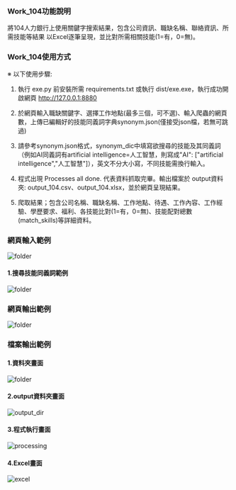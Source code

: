 ### Work_104功能說明
將104人力銀行上使用關鍵字搜索結果，包含公司資訊、職缺名稱、聯絡資訊、所需技能等結果
以Excel逐筆呈現，並比對所需相關技能(1=有，0=無)。

### Work_104使用方式

※	以下使用步驟:

1.	執行 exe.py 前安裝所需 requirements.txt 或執行 dist/exe.exe，執行成功開啟網頁 http://127.0.0.1:8880

2. 於網頁輸入職缺關鍵字、選擇工作地點(最多三個，可不選)、輸入爬蟲的網頁數，上傳已編輯好的技能同義詞字典synonym.json(僅接受json檔，若無可跳過)

3.	請參考synonym.json格式，synonym_dic中填寫欲搜尋的技能及其同義詞（例如AI同義詞有artificial intelligence=人工智慧，則寫成"AI": ["artificial intelligence","人工智慧"]），英文不分大小寫，不同技能需換行輸入。

4.	程式出現 Processes all done. 代表資料抓取完畢。輸出檔案於 output資料夾: output_104.csv、output_104.xlsx，並於網頁呈現結果。

5.	爬取結果；包含公司名稱、職缺名稱、工作地點、待遇、工作內容、工作經驗、學歷要求、福利、各技能比對(1=有，0=無)、技能配對總數(match_skills)等詳細資料。
### 網頁輸入範例
![folder](https://github.com/marx1992620/work_104/blob/main/demo/web.png)
   #### 1.搜尋技能同義詞範例
![folder](https://github.com/marx1992620/work_104/blob/main/demo/synonym.png)
### 網頁輸出範例
![folder](https://github.com/marx1992620/work_104/blob/main/demo/output_table.png)
### 檔案輸出範例
   #### 1.資料夾畫面
![folder](https://github.com/marx1992620/work_104/blob/main/demo/folder.png)
   #### 2.output資料夾畫面
![output_dir](https://github.com/marx1992620/work_104/blob/main/demo/output_dir.png)
   #### 3.程式執行畫面
![processing](https://github.com/marx1992620/work_104/blob/main/demo/processing.png)
   #### 4.Excel畫面
![excel](https://github.com/marx1992620/work_104/blob/main/demo/output_file.png)
